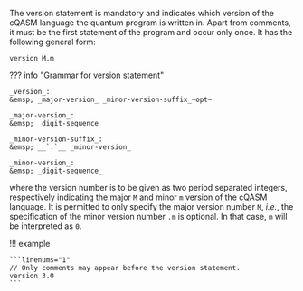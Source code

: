 The version statement is mandatory and indicates which version of the cQASM language the quantum program is written in.
Apart from comments, it must be the first statement of the program and occur only once.
It has the following general form:

`version M.m`

??? info "Grammar for version statement"

    _version_:  
    &emsp; _major-version_ _minor-version-suffix_~opt~

    _major-version_:  
    &emsp; _digit-sequence_

    _minor-version-suffix_:  
    &emsp; __`.`__ _minor-version_

    _minor-version_:  
    &emsp; _digit-sequence_

where the version number is to be given as two period separated integers, respectively indicating the major `M` and minor `m` version of the cQASM language.
It is permitted to only specify the major version number `M`, _i.e._, the specification of the minor version number `.m` is optional. In that case, `m` will be interpreted as `0`.

!!! example

    ```linenums="1"
    // Only comments may appear before the version statement.
    version 3.0
    ```
